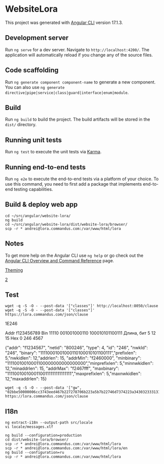 # WebsiteLora

This project was generated with [Angular CLI](https://github.com/angular/angular-cli) version 17.1.3.

## Development server

Run `ng serve` for a dev server. Navigate to `http://localhost:4200/`. The application will automatically reload if you change any of the source files.

## Code scaffolding

Run `ng generate component component-name` to generate a new component. You can also use `ng generate directive|pipe|service|class|guard|interface|enum|module`.

## Build

Run `ng build` to build the project. The build artifacts will be stored in the `dist/` directory.

## Running unit tests

Run `ng test` to execute the unit tests via [Karma](https://karma-runner.github.io).

## Running end-to-end tests

Run `ng e2e` to execute the end-to-end tests via a platform of your choice. To use this command, you need to first add a package that implements end-to-end testing capabilities.

## Build & deploy web app

```
cd ~/src/angular/website-lora/
ng build
cd ~/src/angular/website-lora/dist/website-lora/browser/
scp -r * andrei@lora.commandus.com:/var/www/html/lora
```

## Notes

To get more help on the Angular CLI use `ng help` or go check out the [Angular CLI Overview and Command Reference](https://angular.io/cli) page.


[Theming](https://material.angular.io/guide/theming)

[2](https://thecodeshewrites.com/2021/06/16/angular-material-dark-light-theme/#htoc-theme-management-with-angular-material)

## Test

```
wget -q -S -O - --post-data '["classes"]' http://localhost:8050/clause
wget -q -S -O - --post-data '["classes"]' https://lora.commandus.com/json/clause
```

1E246

Addr f123456789
Bin	11110	001001000110	100010101100111
Длина, бит	5	12	15
Hex	0	246	4567


{"addr": "f1234567", "netid": "800246", "type": 4, "id": "246", "nwkId": "246", "binary": "11110001001000110100010101100111","prefixlen": 5,"nwkidlen": 12,"addrlen": 15, "addrMin": "f2460000", "minbinary": "11110010010001100000000000000000","minprefixlen": 5,"minnwkidlen": 12,"minaddrlen": 15, "addrMax": "f2467fff", "maxbinary": "11110010010001100111111111111111","maxprefixlen": 5,"maxnwkidlen": 12,"maxaddrlen": 15}


```
wget -q -S -O - --post-data '["gw", "02bbe50000006cc3743eed467b227278706b223a5b7b22746d7374223a343032333131313534302c226368616e223a332c2272666368223a302c2266726571223a3836342e3730303030302c2273746174223a312c226d6f6475223a224c4f5241222c2264617472223a22534631324257313235222c22636f6472223a22342f35222c226c736e72223a2d31382e352c2272737369223a2d3132312c2273697a65223a33372c2264617461223a22514441445251474151774143334749312b374553394d697030356a436c6f536f464e367a634b65437877394d7357457634513d3d227d5d7d"]' https://lora.commandus.com/json/clause
```

## I18n

```
ng extract-i18n --output-path src/locale
vi locale/messages.xlf
```

```
ng build --configuration=production
cd dist/website-lora/browser/
scp -r * andrei@lora.commandus.com:/var/www/html/lora
scp -r * andrei@lora.commandus.com:/var/www/html/lora/en
ng build --configuration=ru
scp -r * andrei@lora.commandus.com:/var/www/html/lora
```